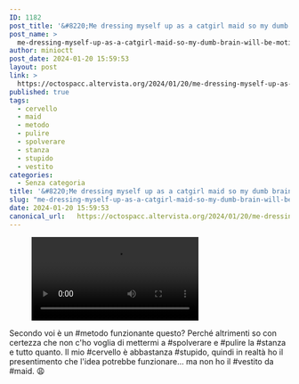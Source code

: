 ```yaml
---
ID: 1182
post_title: '&#8220;Me dressing myself up as a catgirl maid so my dumb brain will be motivated to clean the apartment&#8221;'
post_name: >
  me-dressing-myself-up-as-a-catgirl-maid-so-my-dumb-brain-will-be-motivated-to-clean-the-apartment
author: minioctt
post_date: 2024-01-20 15:59:53
layout: post
link: >
  https://octospacc.altervista.org/2024/01/20/me-dressing-myself-up-as-a-catgirl-maid-so-my-dumb-brain-will-be-motivated-to-clean-the-apartment/
published: true
tags:
  - cervello
  - maid
  - metodo
  - pulire
  - spolverare
  - stanza
  - stupido
  - vestito
categories:
  - Senza categoria
title: '&#8220;Me dressing myself up as a catgirl maid so my dumb brain will be motivated to clean the apartment&#8221;'
slug: "me-dressing-myself-up-as-a-catgirl-maid-so-my-dumb-brain-will-be-motivated-to-clean-the-apartment"
date: 2024-01-20 15:59:53
canonical_url:   https://octospacc.altervista.org/2024/01/20/me-dressing-myself-up-as-a-catgirl-maid-so-my-dumb-brain-will-be-motivated-to-clean-the-apartment/
---
```

<!-- wp:video {"id":1181} -->
<figure class="wp-block-video"><video controls src="https://octospacc.github.io/microblog-mirror/assets/uploads/2024/01/VID_20240120_155352.mp4"></video></figure>
<!-- /wp:video -->

<!-- wp:paragraph -->
<p markdown="1"></p>
<!-- /wp:paragraph -->

<!-- wp:paragraph -->
<p markdown="1">Secondo voi è un #metodo funzionante questo? Perché altrimenti so con certezza che non c'ho voglia di mettermi a #spolverare e #pulire la #stanza e tutto quanto. Il mio #cervello è abbastanza #stupido, quindi in realtà ho il presentimento che l'idea potrebbe funzionare... ma non ho il #vestito da #maid. 😩</p>
<!-- /wp:paragraph -->